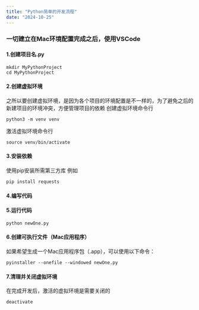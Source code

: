 ```yaml
---
title: "Python简单的开发流程"
date: "2024-10-25"
---
```


### 一切建立在Mac环境配置完成之后，使用VSCode  
#### 1.创建项目名.py
```
mkdir MyPythonProject
cd MyPythonProject
```
#### 2.创建虚拟环境
之所以要创建虚拟环境，是因为各个项目的环境配置是不一样的，为了避免之后的新建项目的环境冲突，方便管理项目的依赖
创建虚拟环境命令行
```
python3 -m venv venv
```
激活虚拟环境命令行
```
source venv/bin/activate
```

#### 3.安装依赖
使用pip安装所需第三方库
例如
```
pip install requests 
```


#### 4.编写代码
#### 5.运行代码
```
python newOne.py
```
#### 6.创建可执行文件（Mac应用程序）
如果希望生成一个Mac应用程序包（.app），可以使用以下命令：
```
pyinstaller --onefile --windowed newOne.py
```

#### 7.清理并关闭虚拟环境
在完成开发后，激活的虚拟环境是需要关闭的
```
deactivate
```
